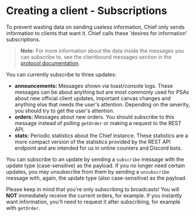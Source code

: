 # Creating a client - Subscriptions

To prevent wasting data on sending useless information, Chief only sends information to clients that want it. Chief
calls these 'desires for information' subscriptions.

> **Note:** For more information about the data inside the messages you can subscribe to, see the clientbound messages
> section in the [protocol documentation](PROTOCOL.md).

You can currently subscribe to three updates:

- **announcements:** Messages shown via toast/console logs. These messages can be about anything but are most commonly
  used for PSAs about new official client updates, important canvas changes and anything else that needs the user's
  attention. Depending on the severity, you should try to get the user's attention.
- **orders:** Messages about new orders. You should subscribe to this message instead of polling `getOrder` or making a
  request to the REST API.
- **stats:** Periodic statistics about the Chief instance. These statistics are a more compact version of the statistics
  provided by the REST API endpoint and are intended for us in online counters and Discord bots.

You can subscribe to an update by sending a `subscribe` message with the update type (case-sensitive) as the payload. If
you no longer need certain updates, you may unsubscribe from them by sending a `unsubscribe` message with, again, the
update type (also case-sensitive) as the payload.

Please keep in mind that you're only subscribing to broadcasts! You will **NOT** immediately receive the current orders,
for example. If you instantly want information, you'll need to request it after subscribing, for example
with `getOrder`.
